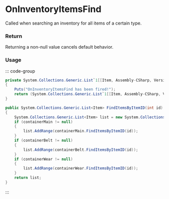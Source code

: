 # OnInventoryItemsFind
<Badge type="info" text="Item"/><Badge type="danger" text="Carbon Compatible"/><Badge type="warning" text="Oxide Compatible"/>
Called when searching an inventory for all items of a certain type.

### Return
Returning a non-null value cancels default behavior.

### Usage
::: code-group
```csharp [Example]
private System.Collections.Generic.List`1[[Item, Assembly-CSharp, Version=0.0.0.0, Culture=neutral, PublicKeyToken=null]] OnInventoryItemsFind(PlayerInventory playerInventory)
{
	Puts("OnInventoryItemsFind has been fired!");
	return (System.Collections.Generic.List`1[[Item, Assembly-CSharp, Version=0.0.0.0, Culture=neutral, PublicKeyToken=null]])default;
}
```
```csharp [Source — Assembly-CSharp @ PlayerInventory]
public System.Collections.Generic.List<Item> FindItemsByItemID(int id)
{
	System.Collections.Generic.List<Item> list = new System.Collections.Generic.List<Item>();
	if (containerMain != null)
	{
		list.AddRange(containerMain.FindItemsByItemID(id));
	}
	if (containerBelt != null)
	{
		list.AddRange(containerBelt.FindItemsByItemID(id));
	}
	if (containerWear != null)
	{
		list.AddRange(containerWear.FindItemsByItemID(id));
	}
	return list;
}

```
:::
